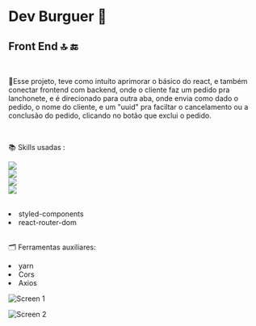 <h1>Dev Burguer &#127828</h1>
<h2>Front End 🔝 &#128282</H2>
<br/>
<p>🚀Esse projeto, teve como intuíto aprimorar o básico do react, e também conectar frontend com backend, onde o cliente faz um pedido pra lanchonete, e é direcionado para outra aba, onde envia como dado o pedido, o nome do cliente, e um "uuid" pra faciltar o cancelamento ou a conclusão do pedido, clicando no botão que exclui o pedido.</p> 
<br/>
<p>&#128218</> Skills usadas :

<img src="https://img.shields.io/badge/HTML5-E34F26?style=for-the-badge&logo=html5&logoColor=white"/> <br/>
<img src="https://img.shields.io/badge/JavaScript-F7DF1E?style=for-the-badge&logo=javascript&logoColor=black"/> <br/>
<img src="https://img.shields.io/badge/React-20232A?style=for-the-badge&logo=react&logoColor=61DAFB"/> <br/>
<img src="https://img.shields.io/badge/Node.js-43853D?style=for-the-badge&logo=node.js&logoColor=white"/> <br/>
<br/>
<li>styled-components</li>
<li>react-router-dom</li>
<br/>

<p>&#128450</> Ferramentas auxiliares:  

<li>yarn</li> 
<li>Cors</li>
<li>Axios</li>


![Screen 1](https://github.com/BrendonOlivier/DevBurguer-FrontEnd/assets/158518246/b216d1c6-69af-4b2d-b2ae-6ede4baab2b8)


![Screen 2](https://github.com/BrendonOlivier/DevBurguer-FrontEnd/assets/158518246/b8085eea-8bde-441a-832d-b1e334a85af9)


